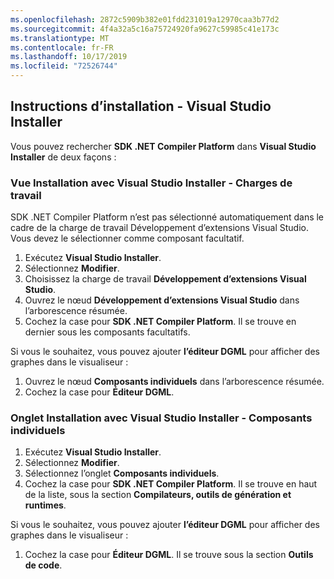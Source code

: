 ```yaml
---
ms.openlocfilehash: 2872c5909b382e01fdd231019a12970caa3b77d2
ms.sourcegitcommit: 4f4a32a5c16a75724920fa9627c59985c41e173c
ms.translationtype: MT
ms.contentlocale: fr-FR
ms.lasthandoff: 10/17/2019
ms.locfileid: "72526744"
---
```

## <a name="installation-instructions---visual-studio-installer"></a>Instructions d’installation - Visual Studio Installer

Vous pouvez rechercher **SDK .NET Compiler Platform** dans **Visual Studio Installer** de deux façons :

### <a name="install-using-the-visual-studio-installer---workloads-view"></a>Vue Installation avec Visual Studio Installer - Charges de travail

SDK .NET Compiler Platform n’est pas sélectionné automatiquement dans le cadre de la charge de travail Développement d’extensions Visual Studio. Vous devez le sélectionner comme composant facultatif.

1. Exécutez **Visual Studio Installer**.
1. Sélectionnez **Modifier**.
1. Choisissez la charge de travail **Développement d’extensions Visual Studio**.
1. Ouvrez le nœud **Développement d’extensions Visual Studio** dans l’arborescence résumée.
1. Cochez la case pour **SDK .NET Compiler Platform**. Il se trouve en dernier sous les composants facultatifs.

Si vous le souhaitez, vous pouvez ajouter **l’éditeur DGML** pour afficher des graphes dans le visualiseur :

1. Ouvrez le nœud **Composants individuels** dans l’arborescence résumée.
1. Cochez la case pour **Éditeur DGML**.

### <a name="install-using-the-visual-studio-installer---individual-components-tab"></a>Onglet Installation avec Visual Studio Installer - Composants individuels

1. Exécutez **Visual Studio Installer**.
1. Sélectionnez **Modifier**.
1. Sélectionnez l’onglet **Composants individuels**.
1. Cochez la case pour **SDK .NET Compiler Platform**. Il se trouve en haut de la liste, sous la section **Compilateurs, outils de génération et runtimes**.

Si vous le souhaitez, vous pouvez ajouter **l’éditeur DGML** pour afficher des graphes dans le visualiseur :

1. Cochez la case pour **Éditeur DGML**. Il se trouve sous la section **Outils de code**.
